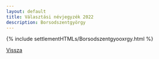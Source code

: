 ```yaml
---
layout: default
title: Választási névjegyzék 2022
description: Borsodszentgyörgy
---
```


{% include settlementHTMLs/Borsodszentgyooxrgy.html %}

[Vissza](../)